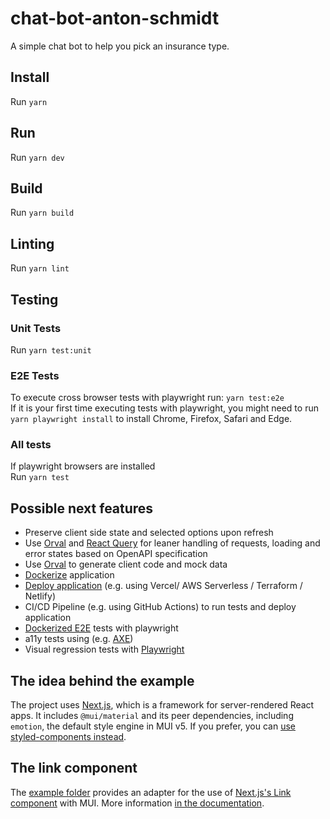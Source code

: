 # chat-bot-anton-schmidt

A simple chat bot to help you pick an insurance type.

## Install

Run `yarn`

## Run

Run `yarn dev`

## Build

Run `yarn build`

## Linting

Run `yarn lint`

## Testing

### Unit Tests

Run `yarn test:unit`

### E2E Tests

To execute cross browser tests with playwright run:
`yarn test:e2e`  
If it is your first time executing tests with playwright, you might need to run `yarn playwright install` to install Chrome, Firefox, Safari and Edge.

### All tests

If playwright browsers are installed  
Run `yarn test`

## Possible next features

- Preserve client side state and selected options upon refresh
- Use [Orval](https://orval.dev/) and [React Query](https://tanstack.com/query/v4) for leaner handling of requests, loading and error states based on OpenAPI specification
- Use [Orval](https://orval.dev/) to generate client code and mock data
- [Dockerize](https://nextjs.org/docs/deployment#docker-image) application
- [Deploy application](https://nextjs.org/docs/deployment#serverless) (e.g. using Vercel/ AWS Serverless / Terraform / Netlify)
- CI/CD Pipeline (e.g. using GitHub Actions) to run tests and deploy application
- [Dockerized E2E](https://playwright.dev/docs/docker) tests with playwright
- a11y tests using (e.g. [AXE](https://www.deque.com/axe/))
- Visual regression tests with [Playwright](https://playwright.dev/docs/screenshots)

## The idea behind the example

The project uses [Next.js](https://github.com/vercel/next.js), which is a framework for server-rendered React apps.
It includes `@mui/material` and its peer dependencies, including `emotion`, the default style engine in MUI v5. If you prefer, you can [use styled-components instead](https://mui.com/material-ui/guides/interoperability/#styled-components).

## The link component

The [example folder](https://github.com/mui/material-ui/tree/HEAD/examples/nextjs-with-typescript) provides an adapter for the use of [Next.js's Link component](https://nextjs.org/docs/api-reference/next/link) with MUI.
More information [in the documentation](https://mui.com/material-ui/guides/routing/#next-js).
